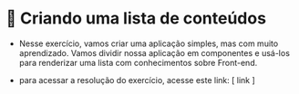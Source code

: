 # 🚀 Criando uma lista de conteúdos

- Nesse exercício, vamos criar uma aplicação simples, mas com muito aprendizado. Vamos dividir nossa aplicação em componentes e usá-los para renderizar uma lista com conhecimentos sobre Front-end.

- para acessar a resolução do exercício, acesse este link: [ link ]
